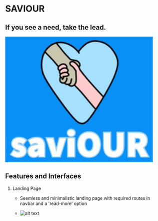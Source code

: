 # SAVIOUR

## If you see a need, take the lead.

![alt text](https://github.com/21tejasgupta/saviour/blob/main/static/images/logo_final6.png "Logo Title")

## Features and  Interfaces

1. Landing Page
    * Seemless and minimalistic landing page with required routes in navbar and a 'read-more' option

    * ![alt text](file:///C:/Users/Lenovo/AppData/Local/Packages/Microsoft.ScreenSketch_8wekyb3d8bbwe/TempState/Screenshot%202022-05-29%20163431.png "Logo Title")
